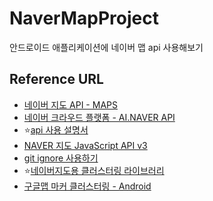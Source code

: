 # NaverMapProject
안드로이드 애플리케이션에 네이버 맵 api 사용해보기

## Reference URL
* [네이버 지도 API - MAPS](https://www.ncloud.com/product/applicationService/maps)
* [네이버 크라우드 플랫폼 - AI.NAVER API](https://console.ncloud.com/mc/solution/naverService/application)
* ⭐️[api 사용 설명서](https://docs.ncloud.com/ko/naveropenapi_v3/maps/android-sdk/v3/start.html)
* [NAVER 지도 JavaScript API v3](https://github.com/navermaps/maps.js)
* [git ignore 사용하기](https://docs.github.com/en/github/using-git/ignoring-files)
* ⭐️[네이버지도용 클러스터링 라이브러리](https://gun0912.tistory.com/83)
* [구글맵 마커 클러스터링 - Android](https://medium.com/flearning-edu/%EC%95%88%EB%93%9C%EB%A1%9C%EC%9D%B4%EB%93%9C-%EA%B5%AC%EA%B8%80%EB%A7%B5-%EB%A7%88%EC%BB%A4-%ED%81%B4%EB%9F%AC%EC%8A%A4%ED%84%B0%EB%A7%81-%ED%95%B4%EB%B3%B4%EA%B8%B0-part-1-514bbd351378)
